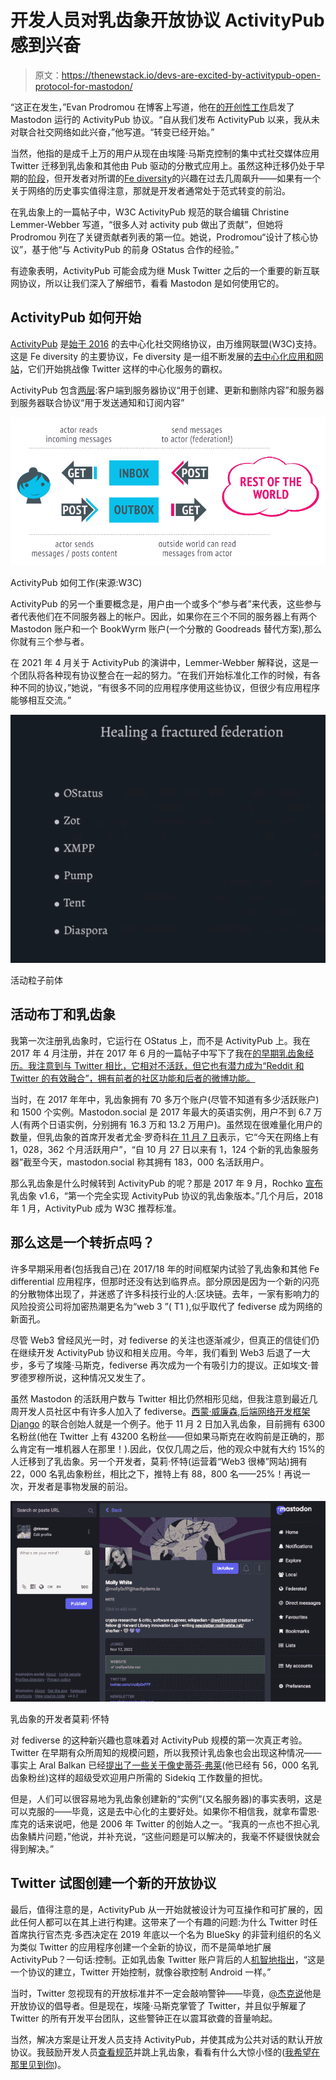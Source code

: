 # 开发人员对乳齿象开放协议 ActivityPub 感到兴奋

> 原文：<https://thenewstack.io/devs-are-excited-by-activitypub-open-protocol-for-mastodon/>

“这正在发生，”Evan Prodromou 在博客上写道，他在[的开创性工作](https://thenewstack.io/challenges-of-creating-a-decentralized-open-source-twitter/)启发了 Mastodon 运行的 ActivityPub 协议。“自从我们发布 ActivityPub 以来，我从未对联合社交网络如此兴奋，”他写道。“转变已经开始。”

当然，他指的是成千上万的用户从现在由埃隆·马斯克控制的集中式社交媒体应用 Twitter 迁移到乳齿象和其他由 Pub 驱动的分散式应用上。虽然这种迁移仍处于早期的[阶段](https://thenewstack.io/twitter-turmoil-we-need-an-open-protocol-for-public-discourse/)，但开发者对所谓的[Fe diversity](https://thenewstack.io/the-fediverse-points-to-our-social-media-future-post-musk/)的兴趣在过去几周飙升——如果有一个关于网络的历史事实值得注意，那就是开发者通常处于范式转变的前沿。

在乳齿象上的一篇帖子中，W3C ActivityPub 规范的联合编辑 Christine Lemmer-Webber 写道，“很多人对 activity pub 做出了贡献”，但她将 Prodromou 列在了关键贡献者列表的第一位。她说，Prodromou“设计了核心协议”，基于他“与 ActivityPub 的前身 OStatus 合作的经验。”

有迹象表明，ActivityPub 可能会成为继 Musk Twitter 之后的一个重要的新互联网协议，所以让我们深入了解细节，看看 Mastodon 是如何使用它的。

## ActivityPub 如何开始

[ActivityPub](https://www.w3.org/TR/activitypub/) 是[始于 2016](https://zenhack.net/2016/05/29/sandstorm-and-the-social-web.html) 的去中心化社交网络协议，由万维网联盟(W3C)支持。这是 Fe diversity 的主要协议，Fe diversity 是一组不断发展的[去中心化应用和网站](https://thenewstack.io/why-developers-should-experiment-with-the-fediverse/)，它们开始挑战像 Twitter 这样的中心化服务的霸权。

ActivityPub 包含[两层](https://activitypub.rocks/):客户端到服务器协议“用于创建、更新和删除内容”和服务器到服务器联合协议“用于发送通知和订阅内容”

![ActivityPub](img/32702976419cd9f242c6cf2987669126.png)

ActivityPub 如何工作(来源:W3C)

ActivityPub 的另一个重要概念是，用户由一个或多个“参与者”来代表，这些参与者代表他们在不同服务器上的帐户。因此，如果你在三个不同的服务器上有两个 Mastodon 账户和一个 BookWyrm 账户(一个分散的 Goodreads 替代方案),那么你就有三个参与者。

在 2021 年 4 月关于 ActivityPub 的演讲中，Lemmer-Webber 解释说，这是一个团队将各种现有协议整合在一起的努力。“在我们开始标准化工作的时候，有各种不同的协议，”她说，“有很多不同的应用程序使用这些协议，但很少有应用程序能够相互交流。”

![ActivityPub precursors](img/311fd3d69d7f27fbb415a5a7204a4581.png)

活动粒子前体

## 活动布丁和乳齿象

我第一次注册乳齿象时，它运行在 OStatus 上，而不是 ActivityPub 上。我在 2017 年 4 月注册，并在 2017 年 6 月的一篇帖子中写下了我在[的早期乳齿象经历。我注意到与 Twitter 相比，它相对不活跃，但它也有潜力成为“Reddit 和 Twitter 的有效融合”，拥有前者的社区功能和后者的微博功能。](https://web.archive.org/web/20170624064533/http://altplatform.org/2017/06/07/mastodon/)

当时，在 2017 年年中，乳齿象拥有 70 多万个账户(尽管不知道有多少活跃账户)和 1500 个实例。Mastodon.social 是 2017 年最大的英语实例，用户不到 6.7 万人(有两个日语实例，分别拥有 16.3 万和 13.2 万用户)。虽然现在很难量化用户的数量，但乳齿象的首席开发者尤金·罗奇科[在 11 月 7 日](https://mastodon.social/@Gargron/109300967725833789)表示，它“今天在网络上有 1，028，362 个月活跃用户”，“自 10 月 27 日以来有 1，124 个新的乳齿象服务器”截至今天，mastodon.social 称其拥有 183，000 名活跃用户。

那么乳齿象是什么时候转到 ActivityPub 的呢？那是 2017 年 9 月，Rochko [宣布](https://hackernoon.com/mastodon-and-the-w3c-f75f376f422)乳齿象 v1.6，“第一个完全实现 ActivityPub 协议的乳齿象版本。”几个月后，2018 年 1 月，ActivityPub 成为 W3C 推荐标准。

## 那么这是一个转折点吗？

许多早期采用者(包括我自己)在 2017/18 年的时间框架内试验了乳齿象和其他 Fe differential 应用程序，但那时还没有达到临界点。部分原因是因为一个新的闪亮的分散物体出现了，并迷惑了许多科技行业的人:区块链。去年，一家有影响力的风险投资公司将加密热潮更名为“web 3 ”( T1 ),似乎取代了 fediverse 成为网络的新面孔。

尽管 Web3 曾经风光一时，对 fediverse 的关注也逐渐减少，但真正的信徒们仍在继续开发 ActivityPub 协议和相关应用。今年，我们看到 Web3 后退了一大步，多亏了埃隆·马斯克，fediverse 再次成为一个有吸引力的提议。正如埃文·普罗德罗穆所说，这种情况又发生了。

虽然 Mastodon 的活跃用户数与 Twitter 相比仍然相形见绌，但我注意到最近几周开发人员社区中有许多人加入了 fediverse。[西蒙·威廉森](https://mastodon.social/@simon@simonwillison.net),[后端网络开发框架 Django](https://thenewstack.io/djangos-place-in-a-web-development-world-ruled-by-react/) 的联合创始人就是一个例子。他于 11 月 2 日加入乳齿象，目前拥有 6300 名粉丝(他在 Twitter 上有 43200 名粉丝——但如果马斯克在收购前是正确的，那么肯定有一堆机器人在那里！).因此，仅仅几周之后，他的观众中就有大约 15%的人迁移到了乳齿象。另一个开发者，莫莉·怀特(运营着“Web3 很棒”网站)拥有 22，000 名乳齿象粉丝，相比之下，推特上有 88，800 名——25%！再说一次，开发者是事物发展的前沿。

![ActivityPub user](img/ba2ab89f7ec91e9ad30cdd07266affb8.png)

乳齿象的开发者莫莉·怀特

对 fediverse 的这种新兴趣也意味着对 ActivityPub 规模的第一次真正考验。Twitter 在早期有众所周知的规模问题，所以我预计乳齿象也会出现这种情况——事实上 Aral Balkan 已经[提出了一些关于像](https://ar.al/2022/11/09/is-the-fediverse-about-to-get-fryed-or-why-every-toot-is-also-a-potential-denial-of-service-attack/)[史蒂芬·弗莱](https://mastodon.social/@stephenfry@mastodonapp.uk)(他已经有 56，000 名乳齿象粉丝)这样的超级受欢迎用户所需的 Sidekiq 工作数量的担忧。

但是，人们可以很容易地为乳齿象创建新的“实例”(又名服务器)的事实表明，这是可以克服的——毕竟，这是去中心化的主要好处。如果你不相信我，就拿布雷恩·库克的话来说吧，他是 2006 年 Twitter 的创始人之一。“我真的一点也不担心乳齿象鳞片问题，”他说，并补充说，“这些问题是可以解决的，我毫不怀疑很快就会得到解决。”

## Twitter 试图创建一个新的开放协议

最后，值得注意的是，ActivityPub 从一开始就被设计为可互操作和可扩展的，因此任何人都可以在其上进行构建。这带来了一个有趣的问题:为什么 Twitter 时任首席执行官杰克·多西决定在 2019 年底以一个名为 BlueSky 的非营利组织的名义为类似 Twitter 的应用程序创建一个全新的协议，而不是简单地扩展 ActivityPub？一句话:控制。正如乳齿象 Twitter 账户背后的人[机智地指出](https://twitter.com/joinmastodon/status/1204791506143457281)，“这是一个协议的建立，Twitter 开始控制，就像谷歌控制 Android 一样。”

当时，Twitter 忽视现有的开放标准并不一定会敲响警钟——毕竟，[@杰克说](https://twitter.com/TechEmails/status/1575588277700026368)他是开放协议的倡导者。但是现在，埃隆·马斯克掌管了 Twitter，并且似乎解雇了 Twitter 的所有开发平台团队，这些警钟正在以震耳欲聋的音量响起。

当然，解决方案是让开发人员支持 ActivityPub，并使其成为公共对话的默认开放协议。我鼓励开发人员[查看规范](https://www.w3.org/TR/activitypub/)并跳上乳齿象，看看有什么大惊小怪的([我希望在那里见到你](https://mastodon.social/@ricmac))。

<svg xmlns:xlink="http://www.w3.org/1999/xlink" viewBox="0 0 68 31" version="1.1"><title>Group</title> <desc>Created with Sketch.</desc></svg>